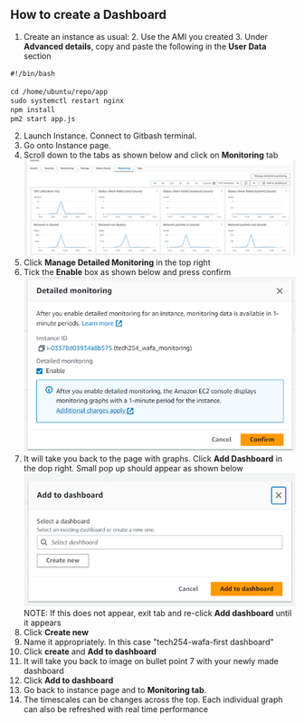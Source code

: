## How to create a Dashboard

1. Create an instance as usual:
   2.  Use the AMI you created
      3. Under **Advanced details**, copy and paste the following in the **User Data** section
```
#!/bin/bash

cd /home/ubuntu/repo/app
sudo systemctl restart nginx
npm install
pm2 start app.js
```

2. Launch Instance. Connect to Gitbash terminal.
3. Go onto Instance page.
4. Scroll down to the tabs as shown below and click on **Monitoring** tab
![](tabs.png)
5. Click **Manage Detailed Monitoring** in the top right
6. Tick the **Enable** box as shown below and press confirm
![](detailed_monitoring.png)
7. It will take you back to the page with graphs. Click **Add Dashboard** in the dop right. Small pop up should appear as shown below
![](add_dashboard.png)
NOTE: If this does not appear, exit tab and re-click **Add dashboard** until it appears
8. Click **Create new**
9. Name it appropriately. In this case "tech254-wafa-first dashboard"
10. Click **create** and **Add to dashboard**
11. It will take you back to image on bullet point 7 with your newly made dashboard
12. Click **Add to dashboard**
13. Go back to instance page and to **Monitoring tab**.
14. The timescales can be changes across the top. Each individual graph can also be refreshed with real time performance
